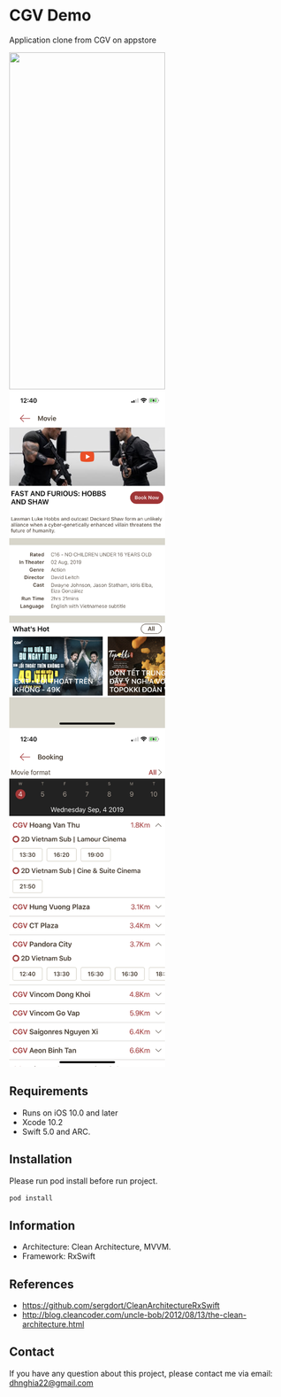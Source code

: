 # CGV Demo

Application clone from CGV on appstore

<img src="Screenshots/screenshot_1.png" width="282" height="609">&nbsp; <img src="Screenshots/screenshot_2.PNG" width="282" height="609">&nbsp; <img src="Screenshots/screenshot_3.PNG" width="282" height="609">


## Requirements

- Runs on iOS 10.0 and later
- Xcode 10.2
- Swift 5.0  and ARC.

## Installation

Please run pod install before run project.

```ruby
pod install
```
## Information

- Architecture: Clean Architecture, MVVM.
- Framework: RxSwift

## References

- https://github.com/sergdort/CleanArchitectureRxSwift
- http://blog.cleancoder.com/uncle-bob/2012/08/13/the-clean-architecture.html

## Contact

If you have any question about this project, please contact me via email: dhnghia22@gmail.com

